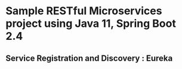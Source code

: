 # Sample RESTful Microservices project using Java 11, Spring Boot 2.4

## Service Registration and Discovery : Eureka 
